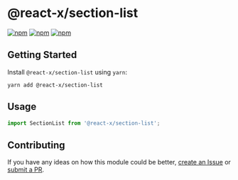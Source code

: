 # @react-x/section-list

[![npm](https://img.shields.io/npm/v/@react-x/section-list.svg)](https://www.npmjs.com/package/@react-x/section-list)
[![npm](https://img.shields.io/npm/dt/@react-x/section-list.svg)](https://www.npmjs.com/package/@react-x/section-list)
[![npm](https://img.shields.io/npm/l/@react-x/section-list.svg)](https://github.com/negativetwelve/react-x/blob/master/LICENSE)

## Getting Started

Install `@react-x/section-list` using `yarn`:

```shell
yarn add @react-x/section-list
```

## Usage

```javascript
import SectionList from '@react-x/section-list';
```

## Contributing

If you have any ideas on how this module could be better, [create an Issue](https://github.com/negativetwelve/react-x/issues) or [submit a PR](https://github.com/negativetwelve/react-x/pulls).

